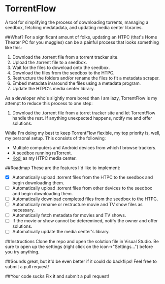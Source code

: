 # TorrentFlow
A tool for simplifying the process of downloading torrents, managing a seedbox, fetching medatadata, and updating media center libraries.

##What?
For a significant amount of folks, updating an HTPC (that's Home Theater PC for you muggles) can be a painful process that looks something like this:

1. Download the .torrent file from a torrent tracker site.
2. Upload the .torrent file to a seedbox.
3. Wait for the files to download onto the seedbox.
4. Download the files from the seedbox to the HTPC.
5. Restructure the folders and/or rename the files to fit a metadata scraper.
6. Embed metadata in/around the files using a metadata program.
7. Update the HTPC's media center library.

As a developer who's slightly more bored than I am lazy, TorrentFlow is my attempt to reduce this process to one step:

1. Download the .torrent file from a torret tracker site and let TorrentFlow handle the rest. If anything unexpected happens, notify me and offer solutions.

While I'm doing my best to keep TorrentFlow flexible, my top priority is, well, my personal setup. This consists of the following:

* Multiple computers and Android devices from which I browse trackers.
* A seedbox running ruTorrent.
* [Kodi](http://kodi.tv/) as my HTPC media center.

##Roadmap
These are the features I'd like to implement:

 - [x] Automatically upload .torrent files from the HTPC to the seedbox and begin downloading them.
 - [ ] Automatically upload .torrent files from other devices to the seedbox and begin downloading them.
 - [ ] Automatically download completed files from the seedbox to the HTPC.
 - [ ] Automatically rename or restructure movie and TV show files as necessary.
 - [ ] Automatically fetch metadata for movies and TV shows.
  - [ ] If the movie or show cannot be deteremined, notify the owner and offer solutions.
 - [ ] Automatically update the media center's library.
 
##Instructions
Clone the repo and open the solution file in Visual Studio. Be sure to open up the settings (right click on the icon->"Settings...") before you try anything.

##Sounds great, but it'd be even better if it could do backflips!
Feel free to submit a pull request!

##Your code sucks
Fix it and submit a pull request!
